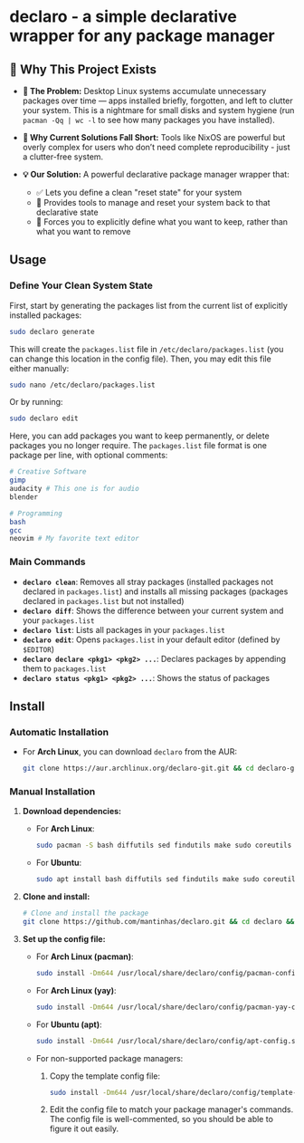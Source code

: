 # declaro - a simple declarative wrapper for any package manager

## 🚀 Why This Project Exists

- **🚧 The Problem:** Desktop Linux systems accumulate unnecessary packages over time — apps installed briefly, forgotten, and left to clutter your system. This is a nightmare for small disks and system hygiene (run `pacman -Qq | wc -l` to see how many packages you have installed).

- **🤔 Why Current Solutions Fall Short:** Tools like NixOS are powerful but overly complex for users who don’t need complete reproducibility - just a clutter-free system.

- **💡 Our Solution:** A powerful declarative package manager wrapper that:
    - ✅ Lets you define a clean "reset state" for your system
    - 🔄 Provides tools to manage and reset your system back to that declarative state
    - 📝 Forces you to explicitly define what you want to keep, rather than what you want to remove

## Usage

### Define Your Clean System State

First, start by generating the packages list from the current list of explicitly installed packages:

```bash
sudo declaro generate
```

This will create the `packages.list` file in `/etc/declaro/packages.list` (you can change this location in the config file). Then, you may edit this file either manually:

```bash
sudo nano /etc/declaro/packages.list
```

Or by running:

```bash
sudo declaro edit
```

Here, you can add packages you want to keep permanently, or delete packages you no longer require. The `packages.list` file format is one package per line, with optional comments:

```bash
# Creative Software
gimp
audacity # This one is for audio
blender

# Programming
bash
gcc
neovim # My favorite text editor
```

### Main Commands

- **`declaro clean`**: Removes all stray packages (installed packages not declared in `packages.list`) and installs all missing packages (packages declared in `packages.list` but not installed)
- **`declaro diff`**: Shows the difference between your current system and your `packages.list`
- **`declaro list`**: Lists all packages in your `packages.list`
- **`declaro edit`**: Opens `packages.list` in your default editor (defined by `$EDITOR`)
- **`declaro declare <pkg1> <pkg2> ...`**: Declares packages by appending them to `packages.list`
- **`declaro status <pkg1> <pkg2> ...`**: Shows the status of packages

## Install

### Automatic Installation

- For **Arch Linux**, you can download `declaro` from the AUR:
    ```bash
    git clone https://aur.archlinux.org/declaro-git.git && cd declaro-git && makepkg -si
    ```

### Manual Installation

1. **Download dependencies:**

    - For **Arch Linux**:
        ```bash
        sudo pacman -S bash diffutils sed findutils make sudo coreutils
        ```
    - For **Ubuntu**:
        ```bash
        sudo apt install bash diffutils sed findutils make sudo coreutils
        ```

2. **Clone and install:**
    ```bash
    # Clone and install the package
    git clone https://github.com/mantinhas/declaro.git && cd declaro && make install
    ```

3. **Set up the config file:**
    - For **Arch Linux (pacman)**:
        ```bash
        sudo install -Dm644 /usr/local/share/declaro/config/pacman-config.sh /etc/declaro/config.sh
        ```

    - For **Arch Linux (yay)**:
        ```bash
        sudo install -Dm644 /usr/local/share/declaro/config/pacman-yay-config.sh /etc/declaro/config.sh
        ```

    - For **Ubuntu (apt)**:
        ```bash
        sudo install -Dm644 /usr/local/share/declaro/config/apt-config.sh /etc/declaro/config.sh
        ```

    - For non-supported package managers:
        1. Copy the template config file:
            ```bash
            sudo install -Dm644 /usr/local/share/declaro/config/template-config.sh /etc/declaro/config.sh
            ```
        2. Edit the config file to match your package manager's commands. The config file is well-commented, so you should be able to figure it out easily.
